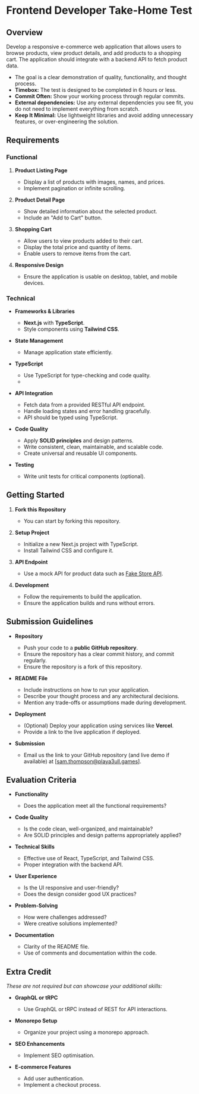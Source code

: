 # Frontend Developer Take-Home Test

## Overview

Develop a responsive e-commerce web application that allows users to browse products, view product details, and add products to a shopping cart.
The application should integrate with a backend API to fetch product data.

- The goal is a clear demonstration of quality, functionality, and thought process.
- **Timebox:** The test is designed to be completed in 6 hours or less.
- **Commit Often:** Show your working process through regular commits.
- **External dependencies:** Use any external dependencies you see fit, you do not need to implement everything from scratch.
- **Keep It Minimal:** Use lightweight libraries and avoid adding unnecessary features, or over-engineering the solution.

## Requirements

### Functional

1. **Product Listing Page**

   - Display a list of products with images, names, and prices.
   - Implement pagination or infinite scrolling.

2. **Product Detail Page**

   - Show detailed information about the selected product.
   - Include an "Add to Cart" button.

3. **Shopping Cart**

   - Allow users to view products added to their cart.
   - Display the total price and quantity of items.
   - Enable users to remove items from the cart.

4. **Responsive Design**
   - Ensure the application is usable on desktop, tablet, and mobile devices.

### Technical

- **Frameworks & Libraries**

  - **Next.js** with **TypeScript**.
  - Style components using **Tailwind CSS**.

- **State Management**

  - Manage application state efficiently.

- **TypeScript**
  - Use TypeScript for type-checking and code quality.
  -
- **API Integration**

  - Fetch data from a provided RESTful API endpoint.
  - Handle loading states and error handling gracefully.
  - API should be typed using TypeScript.

- **Code Quality**

  - Apply **SOLID principles** and design patterns.
  - Write consistent, clean, maintainable, and scalable code.
  - Create universal and reusable UI components.

- **Testing**
  - Write unit tests for critical components (optional).

## Getting Started

1. **Fork this Repository**

   - You can start by forking this repository.

2. **Setup Project**

   - Initialize a new Next.js project with TypeScript.
   - Install Tailwind CSS and configure it.

3. **API Endpoint**

   - Use a mock API for product data such as [Fake Store API](https://fakestoreapi.com/).

4. **Development**
   - Follow the requirements to build the application.
   - Ensure the application builds and runs without errors.

## Submission Guidelines

- **Repository**

  - Push your code to a **public GitHub repository**.
  - Ensure the repository has a clear commit history, and commit regularly.
  - Ensure the repository is a fork of this repository.

- **README File**

  - Include instructions on how to run your application.
  - Describe your thought process and any architectural decisions.
  - Mention any trade-offs or assumptions made during development.

- **Deployment**

  - (Optional) Deploy your application using services like **Vercel**.
  - Provide a link to the live application if deployed.

- **Submission**
  - Email us the link to your GitHub repository (and live demo if available) at [sam.thompson@playa3ull.games].

## Evaluation Criteria

- **Functionality**

  - Does the application meet all the functional requirements?

- **Code Quality**

  - Is the code clean, well-organized, and maintainable?
  - Are SOLID principles and design patterns appropriately applied?

- **Technical Skills**

  - Effective use of React, TypeScript, and Tailwind CSS.
  - Proper integration with the backend API.

- **User Experience**

  - Is the UI responsive and user-friendly?
  - Does the design consider good UX practices?

- **Problem-Solving**

  - How were challenges addressed?
  - Were creative solutions implemented?

- **Documentation**
  - Clarity of the README file.
  - Use of comments and documentation within the code.

## Extra Credit

_These are not required but can showcase your additional skills:_

- **GraphQL or tRPC**

  - Use GraphQL or tRPC instead of REST for API interactions.

- **Monorepo Setup**

  - Organize your project using a monorepo approach.

- **SEO Enhancements**

  - Implement SEO optimisation.

- **E-commerce Features**
  - Add user authentication.
  - Implement a checkout process.
